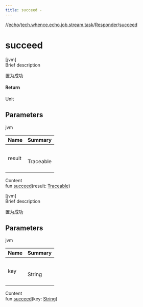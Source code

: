 ```yaml
---
title: succeed -
---
```

//[echo](../../index.md)/[tech.whence.echo.job.stream.task](../index.md)/[Responder](index.md)/[succeed](succeed.md)



# succeed  
[jvm]  
Brief description  


置为成功



#### Return  


Unit



## Parameters  
  
jvm  
  
|  Name|  Summary| 
|---|---|
| result| <br><br>Traceable<br><br>
  
  
Content  
fun [succeed](succeed.md)(result: [Traceable](../../tech.whence.echo.job/-traceable/index.md))  


[jvm]  
Brief description  


置为成功



## Parameters  
  
jvm  
  
|  Name|  Summary| 
|---|---|
| key| <br><br>String<br><br>
  
  
Content  
fun [succeed](succeed.md)(key: [String](https://kotlinlang.org/api/latest/jvm/stdlib/kotlin/-string/index.html))  



